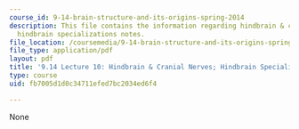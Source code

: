 ```yaml
---
course_id: 9-14-brain-structure-and-its-origins-spring-2014
description: This file contains the information regarding hindbrain & cranial nerves;
  hindbrain specializations notes.
file_location: /coursemedia/9-14-brain-structure-and-its-origins-spring-2014/fb7005d1d0c34711efed7bc2034ed6f4_MIT9_14S14_Lecture10.pdf
file_type: application/pdf
layout: pdf
title: '9.14 Lecture 10: Hindbrain & Cranial Nerves; Hindbrain Specializations Notes'
type: course
uid: fb7005d1d0c34711efed7bc2034ed6f4

---
```

None